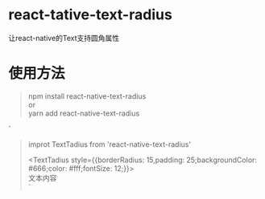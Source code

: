 # react-tative-text-radius
让react-native的Text支持圆角属性
# 使用方法
> npm install react-native-text-radius    
> or    
> yarn add react-native-text-radius    

`
> improt TextTadius from 'react-native-text-radius'    
> 
> <TextTadius style={{borderRadius: 15,padding: 25;backgroundColor: #666;color: #fff;fontSize: 12;}}>    
>   文本内容    
> </TextTadius>
`